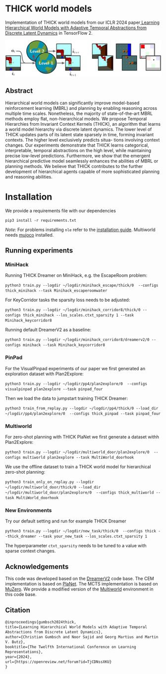 # THICK world models 

Implementation of THICK world models from our ICLR 2024 paper[ Learning Hierarchical World Models with Adaptive Temporal Abstractions from Discrete Latent Dynamics](https://openreview.net/pdf?id=TjCDNssXKU) in TensorFlow 2.

<img src="media/THICK_header.png" width="1200" /> 

## Abstract

Hierarchical world models can significantly improve model-based reinforcement learning (MBRL) and planning by enabling reasoning across multiple time scales.
Nonetheless, the majority of state-of-the-art MBRL methods employ flat, non-hierarchical models. We propose Temporal Hierarchies from Invariant Context Kernels (THICK), an algorithm that learns a world model hierarchy via discrete latent dynamics. The lower level of THICK updates parts of its latent state sparsely in time, forming invariant contexts. The higher level exclusively predicts situa-
tions involving context changes. Our experiments demonstrate that THICK learns categorical, interpretable, temporal abstractions on the high level, while maintaining precise low-level predictions. Furthermore, we show that the emergent
hierarchical predictive model seamlessly enhances the abilities of MBRL or planning methods. We believe that THICK contributes to the further development of
hierarchical agents capable of more sophisticated planning and reasoning abilities.

# Installation

We provide a requirements file with our dependencies
```
pip3 install -r requirements.txt
```
**Note*:* For problems installing `nle` refer to the [installation guide](https://github.com/facebookresearch/nle#installation). Multiworld needs [mujoco](https://github.com/nimrod-gileadi/mujoco-py#install-mujoco) installed.


## Running experiments

### MiniHack

Running THICK Dreamer on MiniHack, e.g. the EscapeRoom problem:

`python3 train.py --logdir ~/logdir/minihack_escape/thick/0  --configs thick_minihack --task Minihack_escaperoomwater`

For KeyCorridor tasks the sparsity loss needs to be adjusted:

`python3 train.py --logdir ~/logdir/minihack_corridor8/thick/0 --configs thick_minihack --los_scales.ctxt_sparsity 1 --task Minihack_keycorridor8`

Running default DreamerV2 as a baseline:

`python3 train.py --logdir ~/logdir/minihack_corridor8/dreamerv2/0 --configs minihack --task Minihack_keycorridor8`


### PinPad

For the VisualPinpad experiments of our paper we first generated an exploration dataset with Plan2Explore:

`python3 train.py --logdir ~/logdir/pp4/plan2explore/0  --configs visualpinpad plan2explore --task pinpad_four`

Then we load the data to jumpstart training THICK Dreamer:

`python3 train_from_replay.py --logdir ~/logdir/pp4/thick/0 --load_dir ~/logdir/pp4/plan2explore/0  --configs thick_pinpad --task pinpad_four`

### Multiworld 

For zero-shot planning with THICK PlaNet we first generate a dataset withh Plan2Explore:

`python3 train.py --logdir ~/logdir/multiworld_door/plan2explore/0  --configs multiworld plan2explore --task MultiWorld_doorhook`

We use the offline dataset to train a THICK world model for hierarchical zero-shot planning:

`python3 train_only_on_replay.py --logdir ~/logdir/multiworld_door/thick/0 --load_dir ~/logdir/multiworld_door/plan2explore/0  --configs thick_multiworld --task MultiWorld_doorhook`

### New Environments

Try our default setting and run for example THICK Dreamer 

`python3 train.py --logdir ~/logdir/new_task/thick/0  --configs thick --thick_dreamer --task your_new_task --los_scales.ctxt_sparsity 1`

The hyperparameter `ctxt_sparsity` needs to be tuned to a value with sparse context changes.

## Acknowledgements

This code was developed based on the [DreamerV2](https://github.com/danijar/dreamerv2) code base. The CEM implementation is based on [PlaNet](https://github.com/google-research/planet). The MCTS implementation is based on [MuZero](https://www.nature.com/articles/s41586-020-03051-4). We provide a modified version of the [Multiworld](https://github.com/vitchyr/multiworld) environment in this code base. 

## Citation

```
@inproceedings{gumbsch2024thick,
title={Learning Hierarchical World Models with Adaptive Temporal Abstractions from Discrete Latent Dynamics},
author={Christian Gumbsch and Noor Sajid and Georg Martius and Martin V. Butz},
booktitle={The Twelfth International Conference on Learning Representations},
year={2024},
url={https://openreview.net/forum?id=TjCDNssXKU}
}
```
